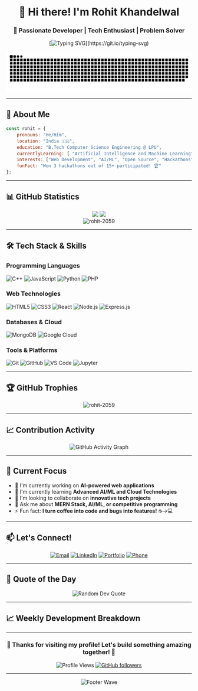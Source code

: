 <div align="center">

# 👋 Hi there! I'm Rohit Khandelwal
### 🚀 Passionate Developer | Tech Enthusiast | Problem Solver

[![Typing SVG](https://readme-typing-svg.herokuapp.com?font=Fira+Code&pause=1000&color=36BCF7&center=true&vCenter=true&width=500&lines=Welcome+to+my+GitHub+Profile!;Full+Stack+Developer;MERN+Stack+Specialist;AI%2FML+Enthusiast;Hackathon+Winner;Always+learning+new+technologies!)](https://git.io/typing-svg)

<img src="https://raw.githubusercontent.com/platane/snk/output/github-contribution-grid-snake-dark.svg" alt="Snake animation" />

</div>

---

## 🌟 About Me

```javascript
const rohit = {
    pronouns: "He/Him",
    location: "India 🇮🇳",
    education: "B.Tech Computer Science Engineering @ LPU",
    currentlyLearning: [ "Artificial Intelligence and Machine Learning"],
    interests: ["Web Development", "AI/ML", "Open Source", "Hackathons"],
    funFact: "Won 3 hackathons out of 15+ participated! 🏆"
};
```

---

## 📊 GitHub Statistics

<div align="center">
  <img height="180em" src="https://github-readme-stats.vercel.app/api?username=rohit-2059&show_icons=true&theme=tokyonight&include_all_commits=true&count_private=true"/>
  <img height="180em" src="https://github-readme-stats.vercel.app/api/top-langs/?username=rohit-2059&layout=compact&langs_count=8&theme=tokyonight"/>
</div>

<div align="center">
  <img src="https://github-readme-streak-stats.herokuapp.com/?user=rohit-2059&theme=tokyonight" alt="rohit-2059" />
</div>

---

## 🛠️ Tech Stack & Skills

### Programming Languages
![C++](https://img.shields.io/badge/C++-00599C?style=for-the-badge&logo=cplusplus&logoColor=white)
![JavaScript](https://img.shields.io/badge/JavaScript-F7DF1E?style=for-the-badge&logo=javascript&logoColor=black)
![Python](https://img.shields.io/badge/Python-3776AB?style=for-the-badge&logo=python&logoColor=white)
![PHP](https://img.shields.io/badge/PHP-777BB4?style=for-the-badge&logo=php&logoColor=white)

### Web Technologies
![HTML5](https://img.shields.io/badge/HTML5-E34F26?style=for-the-badge&logo=html5&logoColor=white)
![CSS3](https://img.shields.io/badge/CSS3-1572B6?style=for-the-badge&logo=css3&logoColor=white)
![React](https://img.shields.io/badge/React-61DAFB?style=for-the-badge&logo=react&logoColor=black)
![Node.js](https://img.shields.io/badge/Node.js-339933?style=for-the-badge&logo=node.js&logoColor=white)
![Express.js](https://img.shields.io/badge/Express.js-000000?style=for-the-badge&logo=express&logoColor=white)

### Databases & Cloud
![MongoDB](https://img.shields.io/badge/MongoDB-47A248?style=for-the-badge&logo=mongodb&logoColor=white)
![Google Cloud](https://img.shields.io/badge/Google_Cloud-4285F4?style=for-the-badge&logo=google-cloud&logoColor=white)

### Tools & Platforms
![Git](https://img.shields.io/badge/Git-F05032?style=for-the-badge&logo=git&logoColor=white)
![GitHub](https://img.shields.io/badge/GitHub-181717?style=for-the-badge&logo=github&logoColor=white)
![VS Code](https://img.shields.io/badge/VS_Code-007ACC?style=for-the-badge&logo=visual-studio-code&logoColor=white)
![Jupyter](https://img.shields.io/badge/Jupyter-F37626?style=for-the-badge&logo=jupyter&logoColor=white)

---

## 🏆 GitHub Trophies
<div align="center">
  <img src="https://github-profile-trophy.vercel.app/?username=rohit-2059&theme=tokyonight&no-frame=true&row=1&column=7" alt="rohit-2059" />
</div>

---

## 📈 Contribution Activity
<div align="center">
  <img src="https://github-readme-activity-graph.vercel.app/graph?username=rohit-2059&theme=tokyo-night&bg_color=1a1b27&color=be90f2&line=626880&point=f8d847&area=true&hide_border=true" alt="GitHub Activity Graph" />
</div>

---

## 🎯 Current Focus

- 🔭 I'm currently working on **AI-powered web applications**
- 🌱 I'm currently learning **Advanced AI/ML and Cloud Technologies**
- 👯 I'm looking to collaborate on **innovative tech projects**
- 💬 Ask me about **MERN Stack, AI/ML, or competitive programming**
- ⚡ Fun fact: **I turn coffee into code and bugs into features!** ☕→💻

---

## 📫 Let's Connect!

<div align="center">

[![Email](https://img.shields.io/badge/Email-D14836?style=for-the-badge&logo=gmail&logoColor=white)](mailto:rohit.khandelwal.2059@gmail.com)
[![LinkedIn](https://img.shields.io/badge/LinkedIn-0077B5?style=for-the-badge&logo=linkedin&logoColor=white)](https://www.linkedin.com/in/-rohit-khandelwal-)
[![Portfolio](https://img.shields.io/badge/Portfolio-FF5722?style=for-the-badge&logo=google-chrome&logoColor=white)](https://rohit-portfolio-pi-sooty.vercel.app/)
[![Phone](https://img.shields.io/badge/Phone-25D366?style=for-the-badge&logo=whatsapp&logoColor=white)](tel:+918302725007)

</div>

---

## 💭 Quote of the Day

<div align="center">
  <img src="https://quotes-github-readme.vercel.app/api?type=horizontal&theme=tokyonight" alt="Random Dev Quote" />
</div>

---

## 📈 Weekly Development Breakdown

<!--START_SECTION:waka-->
<!--END_SECTION:waka-->

---

<div align="center">

### 🌟 Thanks for visiting my profile! Let's build something amazing together! 🌟

![Profile Views](https://komarev.com/ghpvc/?username=rohit-2059&color=brightgreen&style=for-the-badge)
[![GitHub followers](https://img.shields.io/github/followers/rohit-2059?label=Follow&style=for-the-badge)](https://github.com/rohit-2059)

</div>

---

<div align="center">
  <img src="https://capsule-render.vercel.app/api?type=waving&color=gradient&height=100&section=footer" alt="Footer Wave" />
</div>
